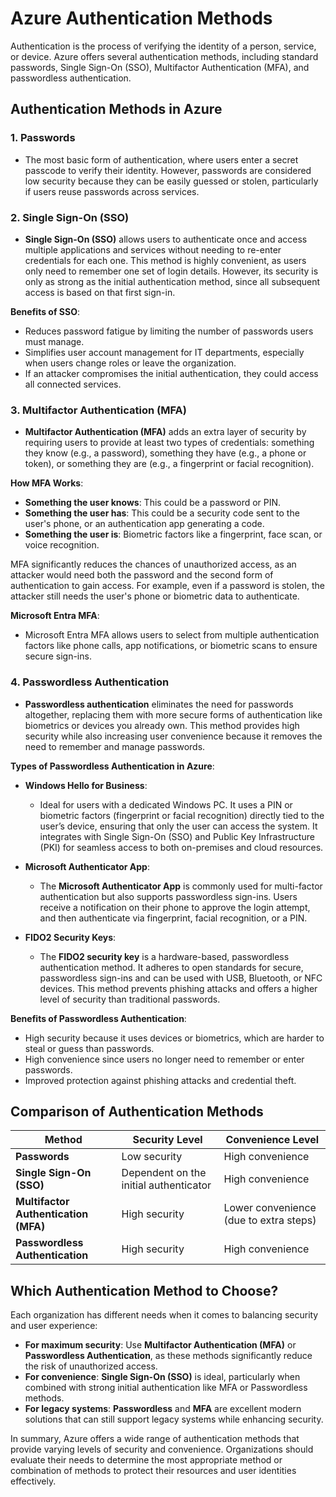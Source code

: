# Azure Authentication Methods

Authentication is the process of verifying the identity of a person, service, or device. Azure offers several authentication methods, including standard passwords, Single Sign-On (SSO), Multifactor Authentication (MFA), and passwordless authentication.

## Authentication Methods in Azure

### 1. **Passwords**
   - The most basic form of authentication, where users enter a secret passcode to verify their identity. However, passwords are considered low security because they can be easily guessed or stolen, particularly if users reuse passwords across services.

### 2. **Single Sign-On (SSO)**
   - **Single Sign-On (SSO)** allows users to authenticate once and access multiple applications and services without needing to re-enter credentials for each one. This method is highly convenient, as users only need to remember one set of login details. However, its security is only as strong as the initial authentication method, since all subsequent access is based on that first sign-in.

   **Benefits of SSO**:
   - Reduces password fatigue by limiting the number of passwords users must manage.
   - Simplifies user account management for IT departments, especially when users change roles or leave the organization.
   - If an attacker compromises the initial authentication, they could access all connected services.

### 3. **Multifactor Authentication (MFA)**
   - **Multifactor Authentication (MFA)** adds an extra layer of security by requiring users to provide at least two types of credentials: something they know (e.g., a password), something they have (e.g., a phone or token), or something they are (e.g., a fingerprint or facial recognition).

   **How MFA Works**:
   - **Something the user knows**: This could be a password or PIN.
   - **Something the user has**: This could be a security code sent to the user's phone, or an authentication app generating a code.
   - **Something the user is**: Biometric factors like a fingerprint, face scan, or voice recognition.

   MFA significantly reduces the chances of unauthorized access, as an attacker would need both the password and the second form of authentication to gain access. For example, even if a password is stolen, the attacker still needs the user's phone or biometric data to authenticate.

   **Microsoft Entra MFA**:
   - Microsoft Entra MFA allows users to select from multiple authentication factors like phone calls, app notifications, or biometric scans to ensure secure sign-ins.

### 4. **Passwordless Authentication**
   - **Passwordless authentication** eliminates the need for passwords altogether, replacing them with more secure forms of authentication like biometrics or devices you already own. This method provides high security while also increasing user convenience because it removes the need to remember and manage passwords.

   **Types of Passwordless Authentication in Azure**:

   - **Windows Hello for Business**:
     - Ideal for users with a dedicated Windows PC. It uses a PIN or biometric factors (fingerprint or facial recognition) directly tied to the user’s device, ensuring that only the user can access the system. It integrates with Single Sign-On (SSO) and Public Key Infrastructure (PKI) for seamless access to both on-premises and cloud resources.

   - **Microsoft Authenticator App**:
     - The **Microsoft Authenticator App** is commonly used for multi-factor authentication but also supports passwordless sign-ins. Users receive a notification on their phone to approve the login attempt, and then authenticate via fingerprint, facial recognition, or a PIN.

   - **FIDO2 Security Keys**:
     - The **FIDO2 security key** is a hardware-based, passwordless authentication method. It adheres to open standards for secure, passwordless sign-ins and can be used with USB, Bluetooth, or NFC devices. This method prevents phishing attacks and offers a higher level of security than traditional passwords.

   **Benefits of Passwordless Authentication**:
   - High security because it uses devices or biometrics, which are harder to steal or guess than passwords.
   - High convenience since users no longer need to remember or enter passwords.
   - Improved protection against phishing attacks and credential theft.

## Comparison of Authentication Methods

| Method                        | Security Level           | Convenience Level        |
|-------------------------------|--------------------------|--------------------------|
| **Passwords**                  | Low security             | High convenience         |
| **Single Sign-On (SSO)**       | Dependent on the initial authenticator | High convenience         |
| **Multifactor Authentication (MFA)** | High security          | Lower convenience (due to extra steps) |
| **Passwordless Authentication** | High security            | High convenience         |

## Which Authentication Method to Choose?
Each organization has different needs when it comes to balancing security and user experience:
- **For maximum security**: Use **Multifactor Authentication (MFA)** or **Passwordless Authentication**, as these methods significantly reduce the risk of unauthorized access.
- **For convenience**: **Single Sign-On (SSO)** is ideal, particularly when combined with strong initial authentication like MFA or Passwordless methods.
- **For legacy systems**: **Passwordless** and **MFA** are excellent modern solutions that can still support legacy systems while enhancing security.

In summary, Azure offers a wide range of authentication methods that provide varying levels of security and convenience. Organizations should evaluate their needs to determine the most appropriate method or combination of methods to protect their resources and user identities effectively.
